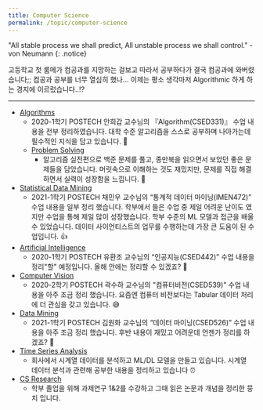 ```yaml
---
title: Computer Science
permalink: /topic/computer-science
---
```


"All stable process we shall predict, All unstable process we shall control." - von Neumann
{: .notice}

고등학교 첫 룸메가 컴공과를 지망하는 걸보고 따라서 공부하다가 결국 컴공과에 와버렸습니다;; 컴공과 공부를 너무 열심히 했나... 이제는 평소 생각마저 Algorithmic 하게 하는 경지에 이르렀습니다..!?

<hr/>

- [Algorithms](/categories/algorithm)
  - 2020-1학기 POSTECH 안희갑 교수님의 『Algorithm(CSED331)』 수업 내용을 전부 정리하였습니다. 대학 수준 알고리즘을 스스로 공부하며 나아가는데 필수적인 지식을 담고 있습니다. 🍹
  - [Problem Solving](/categories/problem-solving)
    - 알고리즘 실전편으로 백준 문제를 풀고, 종만북을 읽으면서 보았던 좋은 문제들을 담았습니다. 머릿속으로 이해하는 것도 재밌지만, 문제를 직접 해결하면서 실력이 성장함을 느낍니다. 🎣
- [Statistical Data Mining](/categories/statistical-data-mining)
  - 2021-1학기 POSTECH 채민우 교수님의 “통계적 데이터 마이닝(IMEN472)” 수업 내용을 일부 정리 했습니다. 학부에서 들은 수업 중 제일 어려운 난이도 였지만 수업을 통해 제일 많이 성장했습니다. 학부 수준의 ML 모델과 접근을 배울 수 있었습니다. 데이터 사이언티스트의 업무를 수행하는데 가장 큰 도움이 된 수업입니다. 👍
- [Artificial Intelligence](/categories/artificial-intelligence)
  - 2020-1학기 POSTECH 유환조 교수님의 “인공지능(CSED442)” 수업 내용을 정리"할" 예정입니다. 올해 안에는 정리할 수 있겠죠? 🤔
- [Computer Vision](/categories/computer-vision)
  - 2020-2학기 POSTECH 곽수하 교수님의 "컴퓨터비전(CSED539)" 수업 내용을 아주 조금 정리 했습니다. 요즘엔 컴퓨터 비전보다는 Tabular 데이터 처리에 더 관심을 갖고 있습니다. 😅
- [Data Mining](/categories/data-mining)
  - 2021-1학기 POSTECH 김원화 교수님의 “데이터 마이닝(CSED526)” 수업 내용을 아주 조금 정리 했습니다. 후반 내용이 재밌고 어려운데 언젠가 정리를 하겠죠? 🌝
- [Time Series Analysis](/categories/time-series-analysis)
  - 회사에서 시계열 데이터를 분석하고 ML/DL 모델을 만들고 있습니다. 시계열 데이터 분석과 관련해 공부한 내용을 정리하고 있습니다 ⏰
- [CS Research](/categories/cs-research)
  - 학부 졸업을 위해 과제연구 1&2를 수강하고 그때 읽은 논문과 개념을 정리한 뭉치 입니다.
